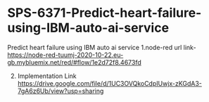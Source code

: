 # SPS-6371-Predict-heart-failure-using-IBM-auto-ai-service
Predict heart failure using IBM auto ai service
1.node-red url link-https://node-red-tuumj-2020-10-22.eu-gb.mybluemix.net/red/#flow/1e2d72f8.4673fd

2. Implementation Link https://drive.google.com/file/d/1UC3OVQkoCdpIUwjx-zKGdA3-7gA6z6Ub/view?usp=sharing
